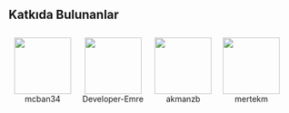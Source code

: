 ## Katkıda Bulunanlar

<div style="display: flex; flex-wrap: wrap;">
  <div style="display: flex; flex-direction: column; align-items: center; margin: 10px;">
    <img src="https://avatars.githubusercontent.com/u/74604824?v=4" width="100" height="100">
    <span style="text-align: center;">mcban34</span>
  </div>
  <div style="display: flex; flex-direction: column; align-items: center; margin: 10px;">
    <img src="https://avatars.githubusercontent.com/u/117117219?v=4" width="100" height="100">
    <span style="text-align: center;">Developer-Emre</span>
  </div>
  <div style="display: flex; flex-direction: column; align-items: center; margin: 10px;">
    <img src="https://avatars.githubusercontent.com/u/122961919?v=4" width="100" height="100">
    <span style="text-align: center;">akmanzb</span>
  </div>
  <div style="display: flex; flex-direction: column; align-items: center; margin: 10px;">
    <img src="https://avatars.githubusercontent.com/u/129194516?v=4" width="100" height="100">
    <span style="text-align: center;">mertekm</span>
  </div>
</div>
